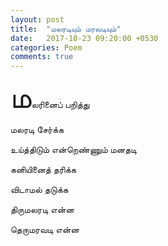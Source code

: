 ```yaml
---
layout: post
title:  "மலரடியும் மரவடியும்"
date:   2017-10-23 09:20:00 +0530
categories: Poem
comments: true
---
```



<span style="font-size: 35pt">ம</span>லரினைப் பறித்து

மலரடி சேர்க்க

உய்த்திடும் என்றெண்ணும் மனதடி

கனியினைத் தரிக்க

விடாமல் தடுக்க

திருமலரடி என்ன

தெருமரவடி என்ன
